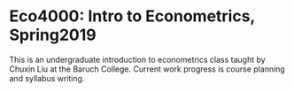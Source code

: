 # Eco4000: Intro to Econometrics, Spring2019

This is an undergraduate introduction to econometrics class taught by Chuxin Liu at the Baruch College.
Current work progress is course planning and syllabus writing.
